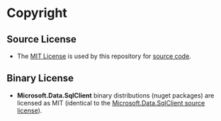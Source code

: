 # Copyright

## Source License

- The [MIT License](LICENSE) is used by this repository for [source code](https://github.com/dotnet/sqlclient/).

## Binary License

- **Microsoft.Data.SqlClient** binary distributions (nuget packages) are licensed as MIT (identical to the [Microsoft.Data.SqlClient source license](https://github.com/dotnet/sqlclient/blob/main/LICENSE)).

